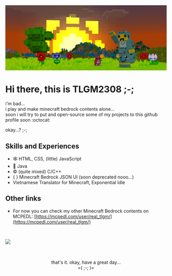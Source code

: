 <img src="images/banner.png">

# Hi there, this is TLGM2308 ;-;

i'm bad...\
i play and make minecraft bedrock contents alone...\
soon i will try to put and open-source some of my projects to this github profile soon :octocat:

okay...? ;-;

## Skills and Experiences
* 🕸️ HTML, CSS, (little) JavaScript
* 🍵 Java
* ©️ (quite mixed) C/C++
* { } Minecraft Bedrock JSON UI (soon deprecated nooo...)
* Vietnamese Translator for Minecraft, Exponential Idle

## Other links
* For now you can check my other Minecraft Bedrock contents on MCPEDL: [https://mcpedl.com/user/real_tlgm/](https://mcpedl.com/user/real_tlgm/)

<br />

![](https://komarev.com/ghpvc/?username=TLGM2308&color=yellow&style=for-the-badge)

<br />

<p align="center">
  that's it. okay, have a great day...
  <br />
  =( ;-; )=
</p>
